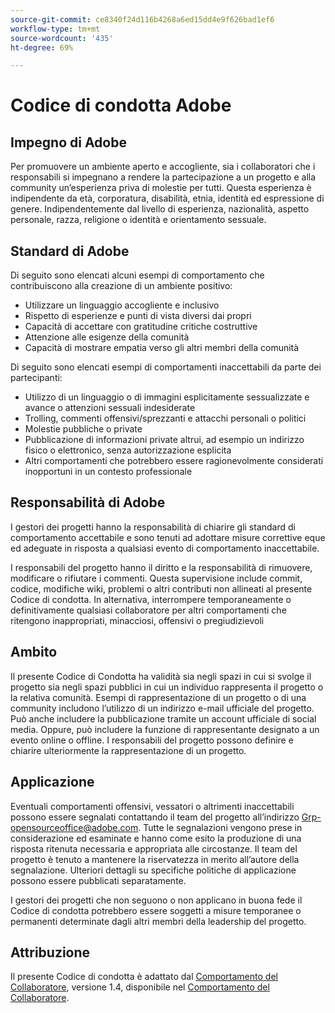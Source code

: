 ```yaml
---
source-git-commit: ce8340f24d116b4268a6ed15dd4e9f626bad1ef6
workflow-type: tm+mt
source-wordcount: '435'
ht-degree: 69%

---
```

# Codice di condotta Adobe

## Impegno di Adobe

Per promuovere un ambiente aperto e accogliente, sia i collaboratori che i responsabili si impegnano a rendere la partecipazione a un progetto e alla community un’esperienza priva di molestie per tutti. Questa esperienza è indipendente da età, corporatura, disabilità, etnia, identità ed espressione di genere. Indipendentemente dal livello di esperienza, nazionalità, aspetto personale, razza, religione o identità e orientamento sessuale.

## Standard di Adobe

Di seguito sono elencati alcuni esempi di comportamento che contribuiscono alla creazione di un ambiente positivo:

* Utilizzare un linguaggio accogliente e inclusivo
* Rispetto di esperienze e punti di vista diversi dai propri
* Capacità di accettare con gratitudine critiche costruttive
* Attenzione alle esigenze della comunità
* Capacità di mostrare empatia verso gli altri membri della comunità

Di seguito sono elencati esempi di comportamenti inaccettabili da parte dei partecipanti:

* Utilizzo di un linguaggio o di immagini esplicitamente sessualizzate e avance o attenzioni sessuali indesiderate
* Trolling, commenti offensivi/sprezzanti e attacchi personali o politici
* Molestie pubbliche o private
* Pubblicazione di informazioni private altrui, ad esempio un indirizzo fisico o elettronico, senza autorizzazione esplicita
* Altri comportamenti che potrebbero essere ragionevolmente considerati inopportuni in un contesto professionale

## Responsabilità di Adobe

I gestori dei progetti hanno la responsabilità di chiarire gli standard di comportamento accettabile e sono tenuti ad adottare misure correttive eque ed adeguate in risposta a qualsiasi evento di comportamento inaccettabile.

I responsabili del progetto hanno il diritto e la responsabilità di rimuovere, modificare o rifiutare i commenti. Questa supervisione include commit, codice, modifiche wiki, problemi o altri contributi non allineati al presente Codice di condotta. In alternativa, interrompere temporaneamente o definitivamente qualsiasi collaboratore per altri comportamenti che ritengono inappropriati, minacciosi, offensivi o pregiudizievoli

## Ambito

Il presente Codice di Condotta ha validità sia negli spazi in cui si svolge il progetto sia negli spazi pubblici in cui un individuo rappresenta il progetto o la relativa comunità. Esempi di rappresentazione di un progetto o di una community includono l’utilizzo di un indirizzo e-mail ufficiale del progetto. Può anche includere la pubblicazione tramite un account ufficiale di social media. Oppure, può includere la funzione di rappresentante designato a un evento online o offline. I responsabili del progetto possono definire e chiarire ulteriormente la rappresentazione di un progetto.

## Applicazione

Eventuali comportamenti offensivi, vessatori o altrimenti inaccettabili possono essere segnalati contattando il team del progetto all’indirizzo Grp-opensourceoffice@adobe.com. Tutte le segnalazioni vengono prese in considerazione ed esaminate e hanno come esito la produzione di una risposta ritenuta necessaria e appropriata alle circostanze. Il team del progetto è tenuto a mantenere la riservatezza in merito all’autore della segnalazione. Ulteriori dettagli su specifiche politiche di applicazione possono essere pubblicati separatamente.

I gestori dei progetti che non seguono o non applicano in buona fede il Codice di condotta potrebbero essere soggetti a misure temporanee o permanenti determinate dagli altri membri della leadership del progetto.

## Attribuzione

Il presente Codice di condotta è adattato dal [Comportamento del Collaboratore](https://www.contributor-covenant.org/), versione 1.4, disponibile nel [Comportamento del Collaboratore](https://www.contributor-covenant.org/version/1/4/code-of-conduct/).
